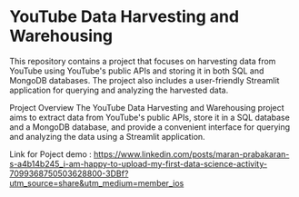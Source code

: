 # YouTube Data Harvesting and Warehousing
This repository contains a project that focuses on harvesting data from YouTube using YouTube's public APIs and storing it in both SQL and MongoDB databases. The project also includes a user-friendly Streamlit application for querying and analyzing the harvested data.

Project Overview
The YouTube Data Harvesting and Warehousing project aims to extract data from YouTube's public APIs, store it in a SQL database and a MongoDB database, and provide a convenient interface for querying and analyzing the data using a Streamlit application.

Link for Poject demo : https://www.linkedin.com/posts/maran-prabakaran-s-a4b14b245_i-am-happy-to-upload-my-first-data-science-activity-7099368750503628800-3DBf?utm_source=share&utm_medium=member_ios
